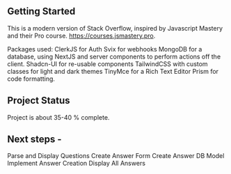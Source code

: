 

## Getting Started

This is a modern version of Stack Overflow, inspired by Javascript Mastery and their Pro course. https://courses.jsmastery.pro.

Packages used:
ClerkJS for Auth
Svix for webhooks
MongoDB for a database, using NextJS and server components to perform actions off the client.
Shadcn-UI for re-usable components
TailwindCSS with custom classes for light and dark themes
TinyMce for a Rich Text Editor
Prism for code formatting.

## Project Status
Project is about 35-40 % complete.

## Next steps - 

Parse and Display Questions
Create Answer Form
Create Answer DB Model
Implement Answer Creation
Display All Answers
